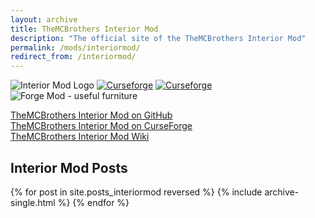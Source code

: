 ```yaml
---
layout: archive
title: TheMCBrothers Interior Mod
description: "The official site of the TheMCBrothers Interior Mod"
permalink: /mods/interiormod/
redirect_from: /interiormod/
---
```


![Interior Mod Logo](https://i.imgur.com/M5I9XoN.png)
[![Curseforge](https://cf.way2muchnoise.eu/full_344424_downloads.svg)](https://www.curseforge.com/minecraft/mc-mods/themcbrothers-interior-mod) [![Curseforge](https://cf.way2muchnoise.eu/versions/For%20MC_344424_all.svg)](https://www.curseforge.com/minecraft/mc-mods/themcbrothers-interior-mod)
![Forge Mod - useful furniture](https://i.imgur.com/H2QtFcS.png)

[TheMCBrothers Interior Mod on GitHub](https://github.com/TheMCBrothers/Interior-Mod)  
[TheMCBrothers Interior Mod on CurseForge](https://www.curseforge.com/minecraft/mc-mods/themcbrothers-interior-mod)  
[TheMCBrothers Interior Mod Wiki](https://github.com/TheMCBrothers/Interior-Mod/wiki)

## Interior Mod Posts
{% for post in site.posts_interiormod reversed %}
{% include archive-single.html %}
{% endfor %}